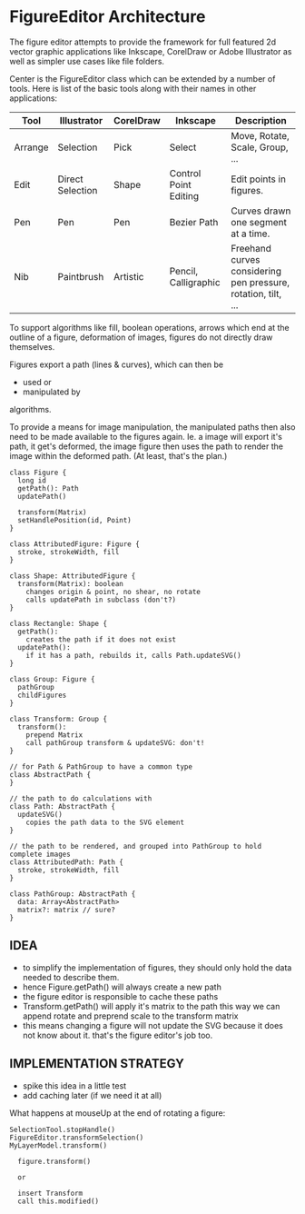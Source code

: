
# FigureEditor Architecture

The figure editor attempts to provide the framework for full featured 2d
vector graphic applications like Inkscape, CorelDraw or Adobe Illustrator
as well as simpler use cases like file folders.

Center is the FigureEditor class which can be extended by a number of tools.
Here is list of the basic tools along with their names in other applications:

| Tool    | Illustrator      | CorelDraw | Inkscape              | Description                        |
|---------|------------------|-----------|-----------------------|------------------------------------|
| Arrange | Selection        | Pick      | Select                | Move, Rotate, Scale, Group, ...    |
| Edit    | Direct Selection | Shape     | Control Point Editing | Edit points in figures.            |
| Pen     | Pen              | Pen       | Bezier Path           | Curves drawn one segment at a time. |
| Nib     | Paintbrush       | Artistic  | Pencil, Calligraphic  | Freehand curves considering pen pressure, rotation, tilt, ... |

  To support algorithms like fill, boolean operations, arrows which end at
the outline of a figure, deformation of images, figures do not directly
draw themselves.

  Figures export a path (lines & curves), which can then be
* used or
* manipulated by

algorithms.

  To provide a means for image manipulation, the manipulated paths then
also need to be made available to the figures again. Ie. a image will
export it's path, it get's deformed, the image figure then uses the path
to render the image within the deformed path.
(At least, that's the plan.)

```
class Figure {
  long id
  getPath(): Path
  updatePath()

  transform(Matrix)
  setHandlePosition(id, Point)
}

class AttributedFigure: Figure {
  stroke, strokeWidth, fill
}

class Shape: AttributedFigure {
  transform(Matrix): boolean
    changes origin & point, no shear, no rotate
    calls updatePath in subclass (don't?)
}

class Rectangle: Shape {
  getPath():
    creates the path if it does not exist
  updatePath():
    if it has a path, rebuilds it, calls Path.updateSVG()
}

class Group: Figure {
  pathGroup
  childFigures
}

class Transform: Group {
  transform():
    prepend Matrix
    call pathGroup transform & updateSVG: don't!
}

// for Path & PathGroup to have a common type
class AbstractPath {
}

// the path to do calculations with
class Path: AbstractPath {
  updateSVG()
    copies the path data to the SVG element
}

// the path to be rendered, and grouped into PathGroup to hold complete images
class AttributedPath: Path {
  stroke, strokeWidth, fill
}

class PathGroup: AbstractPath {
  data: Array<AbstractPath>
  matrix?: matrix // sure?
}
```

## IDEA

* to simplify the implementation of figures, they should only hold
  the data needed to describe them.
* hence Figure.getPath() will always create a new path
* the figure editor is responsible to cache these paths
* Transform.getPath() will apply it's matrix to the path
  this way we can append rotate and preprend scale to the transform
  matrix
* this means changing a figure will not update the SVG because it does
  not know about it. that's the figure editor's job too.

## IMPLEMENTATION STRATEGY
* spike this idea in a little test
* add caching later (if we need it at all)

What happens at mouseUp at the end of rotating a figure:
```
SelectionTool.stopHandle()
FigureEditor.transformSelection()
MyLayerModel.transform()

  figure.transform()

  or

  insert Transform
  call this.modified()
```

